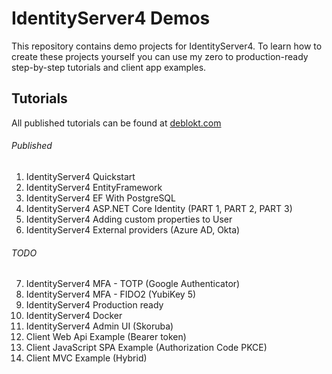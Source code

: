 # IdentityServer4 Demos
This repository contains demo projects for IdentityServer4. To learn how to create these projects yourself you can use my zero to production-ready step-by-step tutorials and client app examples.

## Tutorials
All published tutorials can be found at [deblokt.com](https://deblokt.com)

###### Published
1. IdentityServer4 Quickstart
2. IdentityServer4 EntityFramework
3. IdentityServer4 EF With PostgreSQL
4. IdentityServer4 ASP.NET Core Identity (PART 1, PART 2, PART 3)
5. IdentityServer4 Adding custom properties to User
6. IdentityServer4 External providers (Azure AD, Okta)

###### TODO
7. IdentityServer4 MFA - TOTP (Google Authenticator)
8. IdentityServer4 MFA - FIDO2 (YubiKey 5)
9. IdentityServer4 Production ready
10. IdentityServer4 Docker
11. IdentityServer4 Admin UI (Skoruba)
12. Client Web Api Example (Bearer token)
13. Client JavaScript SPA Example (Authorization Code PKCE)
14. Client MVC Example (Hybrid)

